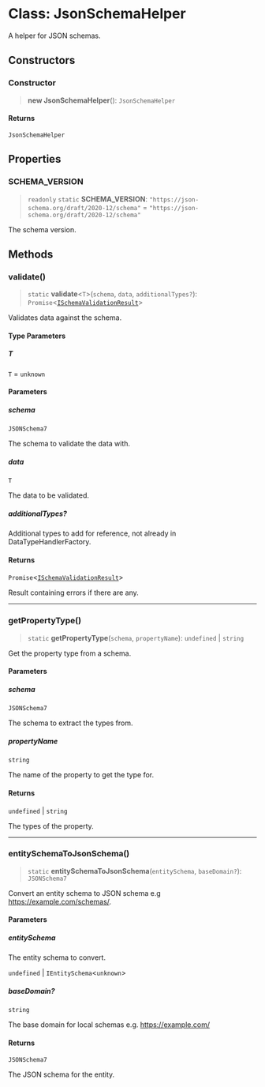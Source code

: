 # Class: JsonSchemaHelper

A helper for JSON schemas.

## Constructors

### Constructor

> **new JsonSchemaHelper**(): `JsonSchemaHelper`

#### Returns

`JsonSchemaHelper`

## Properties

### SCHEMA\_VERSION

> `readonly` `static` **SCHEMA\_VERSION**: `"https://json-schema.org/draft/2020-12/schema"` = `"https://json-schema.org/draft/2020-12/schema"`

The schema version.

## Methods

### validate()

> `static` **validate**\<`T`\>(`schema`, `data`, `additionalTypes?`): `Promise`\<[`ISchemaValidationResult`](../interfaces/ISchemaValidationResult.md)\>

Validates data against the schema.

#### Type Parameters

##### T

`T` = `unknown`

#### Parameters

##### schema

`JSONSchema7`

The schema to validate the data with.

##### data

`T`

The data to be validated.

##### additionalTypes?

Additional types to add for reference, not already in DataTypeHandlerFactory.

#### Returns

`Promise`\<[`ISchemaValidationResult`](../interfaces/ISchemaValidationResult.md)\>

Result containing errors if there are any.

***

### getPropertyType()

> `static` **getPropertyType**(`schema`, `propertyName`): `undefined` \| `string`

Get the property type from a schema.

#### Parameters

##### schema

`JSONSchema7`

The schema to extract the types from.

##### propertyName

`string`

The name of the property to get the type for.

#### Returns

`undefined` \| `string`

The types of the property.

***

### entitySchemaToJsonSchema()

> `static` **entitySchemaToJsonSchema**(`entitySchema`, `baseDomain?`): `JSONSchema7`

Convert an entity schema to JSON schema e.g https://example.com/schemas/.

#### Parameters

##### entitySchema

The entity schema to convert.

`undefined` | `IEntitySchema`\<`unknown`\>

##### baseDomain?

`string`

The base domain for local schemas e.g. https://example.com/

#### Returns

`JSONSchema7`

The JSON schema for the entity.
